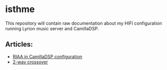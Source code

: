# isthme
This repository will contain raw documentation about my HIFI configuration running Lyrion music server and CamillaDSP.

## Articles:
- [RIAA in CamillaDSP configuration](RIAA.md)
- [2-way crossover](XO.md)
